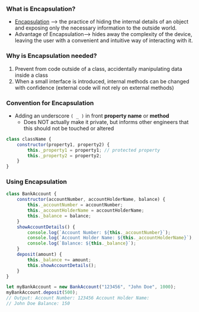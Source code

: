 ### What is Encapsulation?
* [Encapsulation](https://www.geeksforgeeks.org/encapsulation-in-javascript/) --> the practice of hiding the internal details of an object and exposing only the necessary information to the outside world.
* Advantage of Encapsulation--> hides away the complexity of the device, leaving the user with a convenient and intuitive way of interacting with it.

### Why is Encapsulation needed? 
1) Prevent from code outside of a class, accidentally manipulating data inside a class
2) When a small interface is introduced, internal methods can be changed with confidence (external code will not rely on external methods)

### Convention for Encapsulation
* Adding an underscore `( _ )` in front **property name** or **method**
	* Does NOT actually make it private, but informs other engineers that this should not be touched or altered
```js
class className {
	constructor(property1, property2) {
		this._property1 = property1; // protected property
		this._property2 = property2;
	}
}
```

### Using Encapsulation
```js
class BankAccount {
    constructor(accountNumber, accountHolderName, balance) {
        this._accountNumber = accountNumber;
        this._accountHolderName = accountHolderName;
        this._balance = balance;
    }
    showAccountDetails() {
        console.log(`Account Number: ${this._accountNumber}`);
        console.log(`Account Holder Name: ${this._accountHolderName}`);
        console.log(`Balance: ${this._balance}`);
    }
    deposit(amount) {
        this._balance += amount;
        this.showAccountDetails();
    }
}

let myBankAccount = new BankAccount("123456", "John Doe", 1000);
myBankAccount.deposit(500); 
// Output: Account Number: 123456 Account Holder Name: 
// John Doe Balance: 150

```